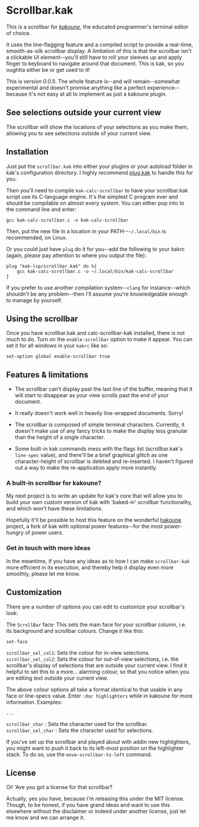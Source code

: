 # Scrollbar.kak

This is a scrollbar for [*kakoune*](https://github.com/mawww/kakoune), the educated programmer's terminal editor of choice.

It uses the line-flagging feature and a compiled script to provide a real-time, smooth-as-silk scrollbar display. A limitation of this is that the scrollbar isn't a clickable UI element--you'll still have to roll your sleeves up and apply finger to keyboard to navigate around that document. This is kak, so you oughtta either be or get used to it!

This is *version 0.0.1i*. The whole feature is--and will remain--somewhat experimental and doesn't promise anything like a perfect experience--because it's not easy at all to implement as just a kakoune plugin.

## See selections outside your current view

The scrollbar will show the locations of your selections as you make them, allowing you to see selections outside of your current view.

## Installation

Just put the `scrollbar.kak` into either your plugins or your autoload folder in kak's configuration directory. I highly recommend [plug.kak](https://github.com/andreyorst/plug.kak) to handle this for you.

Then you'll need to compile `kak-calc-scrollbar` to have your scrollbar.kak script use its C-language engine.
It's the simplest C program ever and should be compilable on almost every system. You can either pop into to the command line and enter:

```
gcc kak-calc-scrollbar.c -o kak-calc-scrollbar
```

Then, put the new file in a location in your PATH--`~/.local/bin` is recommended, on Linux.

Or you could just have `plug` do it for you--add the following to your kakrc (again, please pay attention to where you output the file):

```
plug "kak-lsp/scrollbar.kak" do %{
    gcc kak-calc-scrollbar.c -o ~/.local/bin/kak-calc-scrollbar
}
```

If you prefer to use another compilation system--`clang` for instance--which shouldn't be any problem--then I'll assume you're knowledgeable enough to manage by yourself.

## Using the scrollbar

Once you have scrollbar.kak and calc-scrollbar-kak installed, there is not much to do. Turn on the `enable-scrollbar` option to make it appear. You can set it for all windows in your `kakrc` like so:

`set-option global enable-scrollbar true`

## Features & limitations

* The scrollbar can't display past the last line of the buffer, meaning that it will start to disappear as your view scrolls past the end of your document.

* It really doesn't work well in heavily line-wrapped documents. Sorry! 

* The scrollbar is composed of simple terminal characters. Currently, it doesn't make use of any fancy tricks to make the display less granular than the height of a single character. 

* Some built-in kak commands mess with the flags list (scrollbar.kak's `line-spec` value), and there'll be a brief graphical glitch as one character-height of scrollbar is deleted and re-inserted. I haven't figured out a way to make the re-application apply more instantly.

### A built-in scrollbar for kakoune?

My next project is to write an update for kak's core that will allow you to build your own custom version of kak with 'baked-in' scrollbar functionality, and which won't have these limitations.

Hopefully it'll be possible to host this feature on the wonderful [hakoune](https://github.com/Delapouite/hakoune) project, a fork of kak with optional power features--for the most power-hungry of power users.

### Get in touch with more ideas

In the meantime, if you have any ideas as to how I can make `scrollbar-kak` more efficient in its execution, and thereby help it display even more smoothly, please let me know.

## Customization

There are a number of options you can edit to customize your scrollbar's look:

The `ScrollBar` face: This sets the main face for your scrollbar column, i.e. its background and scrollbar colours. Change it like this:

`set-face`

`scrollbar_sel_col1`: Sets the colour for in-view selections.
`scrollbar_sel_col2`: Sets the colour for out-of-view selections, i.e. the scrollbar's display of selections that are outside your current view. I find it helpful to set this to a more... alarming colour, so that you notice when you are editing text outside your current view.

The above colour options all take a format identical to that usable in any face or line-specs value. Enter `:doc highlighters` while in kakoune for more information. Examples:

`...`

`scrollbar_char` : Sets the character used for the scrollbar.
`scrollbar_sel_char` : Sets the character used for selections.

If you've set up the scrollbar and played about with addin new highlighters, you might want to push it back to its left-most position on the highlighter stack. To do so, use the `move-scrollbar-to-left` command.

## License

Oi! 'Ave you got a license for that scrollbar?

Actually, yes you have, because I'm releasing this under the MIT license. Though, to be honest, if you have grand ideas and want to use this elsewhere without the disclaimer or indeed under another license, just let me know and we can arrange it.
